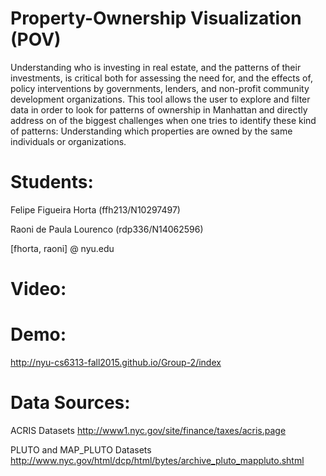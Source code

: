 # Property-Ownership Visualization (POV)

Understanding who is investing in real estate, and the patterns of their investments, is critical both for assessing the need for, and the effects of, policy interventions by governments, lenders, and non-profit community development organizations. 
This tool allows the user to explore and filter data in order to look for patterns of ownership in Manhattan and directly address on of the biggest challenges when one tries to identify these kind of patterns: Understanding which properties are owned by the same individuals or organizations.

# Students:

Felipe Figueira Horta (ffh213/N10297497) 

Raoni de Paula Lourenco (rdp336/N14062596)

[fhorta, raoni] @ nyu.edu

# Video:

# Demo:

http://nyu-cs6313-fall2015.github.io/Group-2/index

# Data Sources:

ACRIS Datasets http://www1.nyc.gov/site/finance/taxes/acris.page

PLUTO and MAP_PLUTO Datasets http://www.nyc.gov/html/dcp/html/bytes/archive_pluto_mappluto.shtml

